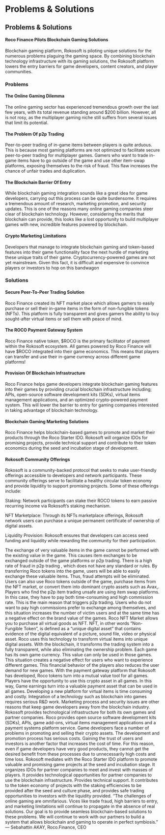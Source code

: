 # Problems & Solutions

## Problems & Solutions

#### Roco Finance Pilots Blockchain Gaming Solutions

Blockchain gaming platform, Rokosoft is piloting unique solutions for the numerous problems plaguing the gaming space. By combining blockchain technology infrastructure with its gaming solutions, the Rokosoft platform lowers the entry barriers for game developers, content creators, and player communities.

### Problems

#### The Online Gaming Dilemma

The online gaming sector has experienced tremendous growth over the last few years, with its total revenue standing around $200 billion. However, all is not rosy, as the multiplayer gaming niche still suffers from several issues that limit its potential.

#### The Problem Of p2p Trading

Peer-to-peer trading of in-game items between players is quite arduous. This is because most gaming platforms are not optimized to facilitate secure peer-to-peer trading for multiplayer games. Gamers who want to trade in-game items have to go outside of the game and use other item-swap platforms, exposing themselves to the risk of fraud. This flaw increases the chance of unfair trades and duplication.

#### The Blockchain Barrier Of Entry

While blockchain gaming integration sounds like a great idea for game developers, carrying out this process can be quite burdensome. It requires a tremendous amount of research, marketing promotion, and security updates. This is one of the reasons many online gaming companies steer clear of blockchain technology. However, considering the merits that blockchain can provide, this looks like a lost opportunity to build multiplayer games with new, incredible features powered by blockchain.

#### Crypto Marketing Limitations

Developers that manage to integrate blockchain gaming and token-based features into their game functionality face the next hurdle of marketing these unique traits of their game. Cryptocurrency-powered games are not yet mainstream. Given this fact, it is difficult and expensive to convince players or investors to hop on this bandwagon

### Solutions

#### Secure Peer-To-Peer Trading Solution

Roco Finance created its NFT market place which allows gamers to easily purchase or sell their in-game items in the form of non-fungible tokens \(NFTs\). This platform is fully transparent and gives gamers the ability to buy sought-after virtual items or sell them with peace of mind.

#### The ROCO Payment Gateway System

Roco Finance native token, $ROCO is the primary facilitator of payment within the Rokosoft ecosystem. All games powered by Roco Finance will have $ROCO integrated into their game economics. This means that players can transfer and use their in-game currency across different game platforms!

#### Provision Of Blockchain Infrastructure

Roco Finance helps game developers integrate blockchain gaming features into their games by providing crucial blockchain infrastructure including; APIs, open-source software development kits \(SDKs\), virtual items management applications, and an optimized crypto-powered payment system. This will lower the barrier to entry for gaming companies interested in taking advantage of blockchain technology.

#### Blockchain Gaming Marketing Solutions

Roco Finance helps blockchain-based games to promote and market their products through the Roco Starter IDO. Rokosoft will organize IDOs for promising projects, provide technical support and contribute to their token economics during the seed and incubation stage of development.

#### Rokosoft Community Offerings

Rokosoft is a community-backed protocol that seeks to make user-friendly offerings accessible to developers and network participants. These community offerings serve to facilitate a healthy circular token economy and provide liquidity to support promising projects. Some of these offerings include:

Staking: Network participants can stake their ROCO tokens to earn passive recurring income via Rokosoft’s staking mechanism.

NFT Marketplace: Through its NFTs marketplace offerings, Rokosoft network users can purchase a unique permanent certificate of ownership of digital assets.

Liquidity Provision: Rokosoft ensures that developers can access seed funding and liquidity while rewarding the community for their participation.

The exchange of very valuable items in the game cannot be performed with the existing value in the game. This causes item exchanges to be exchanged outside of the game platforms or p2p trading. There is a high rate of fraud in p2p trading , which does not have any standard or rules. By transferring Roco tokens into the game, users will be able to easily exchange these valuable items. Thus, fraud attempts will be eliminated. Users can also use Roco tokens outside of the game, purchase items from the NFT market, or convert them into dominant crypto assets such as Avax,. Players who find the p2p item trading unsafe are using item swap platforms. In this case, they have to pay both time-consuming and high commission rate. This is the main reason that triggers p2p trading. Users who do not want to pay high commissions prefer to exchange among themselves, and this situation increases the number of victim users and at the same time has a negative effect on the brand value of the games. Roco NFT Market allows you to purchase all virtual goods as NFT. NFT, in other words “Non-Fungible Token”, is defined as a “unique digital asset” that contains evidence of the digital equivalent of a picture, sound file, video or physical asset. Roco uses this technology to transform virtual items into unique digital assets. With the blockchain, it transforms the trading system into a fully transparent, while also eliminating the ownership problem. Each game has its own game currency. This value can only be used in those games. This situation creates a negative effect for users who want to experience different games. This financial behavior of the players also reduces the user demand for new games. With the payment gateway platform that Rokosoft has developed, Roco tokens turn into a mutual value tool for all games. Players have the opportunity to use this crypto asset in all games. In this way, Game earnings turn into a valuable payment asset that can be used in all games. Developing a new platform for virtual items is time consuming and costly. Integration of a technology such as blockchain into games requires serious R&D work. Marketing process and security issues are other reasons that keep game developers away from the blockchain industry. Rokosoft provides technological infrastructure for both its own games and partner companies. Roco provides open source software development kits \(SDKs\), APIs, game add-ons, virtual items management applications and a payment systems platform service. Game developers face a number of problems in promoting and selling their crypto assets. The development and promotion process has serious costs. Gaining the trust of users and investors is another factor that increases the cost of time. For this reason, even if game developers have very good products, they cannot get the desired benefit from these processes due to unnecessarily high costs and time loss. Rokosoft mediates with the Roco Starter IDO platform to promote valuable and promising game projects at the seed and incubation stage. It organizes IDOs for partner companies to meet and invest with masses of players. It provides technological opportunities for partner companies to use the blockchain infrastructure. Provides technical support. It contributes to the token economy of projects with the staking efficiencies to be provided after the seed and culture phase, and provides safe trading opportunities to investors with the liquidity provided. ‘’The challenges of online gaming are omnifarious. Vices like trade fraud, high barriers to entry, and marketing limitations will continue to propagate in the absence of real solutions. Our goal is to provide seamless blockchain-based solutions to these problems. We will continue to work with our partners to build a system that allows blockchain and gaming to operate in perfect symbiosis.” — Sebahattin AKAY, Roco.Finance, CEO

